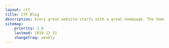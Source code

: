 ```yaml
---
layout: ctf
title: CTF Blog
description: Every great website starts with a great homepage. The homepage tells your viewers what your site is all about and gives your viewers a place to come back to.
sitemap:
    priority: 1.0
    lastmod: 2019-12-31 
    changefreq: weekly
---
```

 
